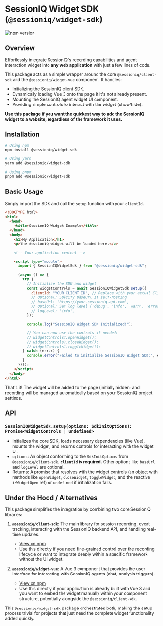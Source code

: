# SessionIQ Widget SDK (`@sessioniq/widget-sdk`)

[![npm version](https://badge.fury.io/js/%40sessioniq%2Fwidget-sdk.svg)](https://badge.fury.io/js/%40sessioniq%2Fwidget-sdk)

## Overview

Effortlessly integrate SessionIQ's recording capabilities and agent interaction widget into **any web application** with just a few lines of code.

This package acts as a simple wrapper around the core `@sessioniq/client-sdk` and the `@sessioniq/widget-vue` component. It handles:

- Initializing the SessionIQ client SDK.
- Dynamically loading Vue 3 onto the page if it's not already present.
- Mounting the SessionIQ agent widget UI component.
- Providing simple controls to interact with the widget (show/hide).

**Use this package if you want the quickest way to add the SessionIQ widget to a website, regardless of the framework it uses.**

## Installation

```bash
# Using npm
npm install @sessioniq/widget-sdk

# Using yarn
yarn add @sessioniq/widget-sdk

# Using pnpm
pnpm add @sessioniq/widget-sdk
```

## Basic Usage

Simply import the SDK and call the `setup` function with your `clientId`.

```html
<!DOCTYPE html>
<html>
  <head>
    <title>SessionIQ Widget Example</title>
  </head>
  <body>
    <h1>My Application</h1>
    <p>The SessionIQ widget will be loaded here.</p>

    <!-- Your application content -->

    <script type="module">
      import { SessionIQWidgetSdk } from "@sessioniq/widget-sdk";

      (async () => {
        try {
          // Initialize the SDK and widget
          const widgetControls = await SessionIQWidgetSdk.setup({
            clientId: "YOUR_CLIENT_ID", // Replace with your actual Client ID
            // Optional: Specify baseUrl if self-hosting
            // baseUrl: 'https://your-sessioniq-api.com',
            // Optional: Set log level ('debug', 'info', 'warn', 'error', 'silent')
            // logLevel: 'info',
          });

          console.log("SessionIQ Widget SDK Initialized!");

          // You can now use the controls if needed:
          // widgetControls?.openWidget();
          // widgetControls?.closeWidget();
          // widgetControls?.toggleWidget();
        } catch (error) {
          console.error("Failed to initialize SessionIQ Widget SDK:", error);
        }
      })();
    </script>
  </body>
</html>
```

That's it! The widget will be added to the page (initially hidden) and recording will be managed automatically based on your SessionIQ project settings.

## API

### `SessionIQWidgetSdk.setup(options: SdkInitOptions): Promise<WidgetControls | undefined>`

- Initializes the core SDK, loads necessary dependencies (like Vue), mounts the widget, and returns controls for interacting with the widget UI.
- `options`: An object conforming to the `SdkInitOptions` from `@sessioniq/client-sdk`. **`clientId` is required.** Other options like `baseUrl` and `logLevel` are optional.
- Returns: A promise that resolves with the widget controls (an object with methods like `openWidget`, `closeWidget`, `toggleWidget`, and the reactive `isWidgetOpen` ref) or `undefined` if initialization fails.

## Under the Hood / Alternatives

This package simplifies the integration by combining two core SessionIQ libraries:

1.  **`@sessioniq/client-sdk`**: The main library for session recording, event tracking, interacting with the SessionIQ backend API, and handling real-time updates.

    - [View on npm](https://www.npmjs.com/package/@sessioniq/client-sdk)
    - Use this directly if you need fine-grained control over the recording lifecycle or want to integrate deeply within a specific framework without the UI widget.

2.  **`@sessioniq/widget-vue`**: A Vue 3 component that provides the user interface for interacting with SessionIQ agents (chat, analysis triggers).
    - [View on npm](https://www.npmjs.com/package/@sessioniq/widget-vue)
    - Use this directly if your application is already built with Vue 3 and you want to embed the widget manually within your component structure, potentially alongside the `@sessioniq/client-sdk`.

This `@sessioniq/widget-sdk` package orchestrates both, making the setup process trivial for projects that just need the complete widget functionality added quickly.
